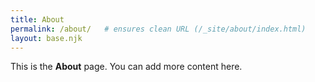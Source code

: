 ```yaml
---
title: About
permalink: /about/   # ensures clean URL (/_site/about/index.html)
layout: base.njk
---
```

This is the **About** page. You can add more content here.
